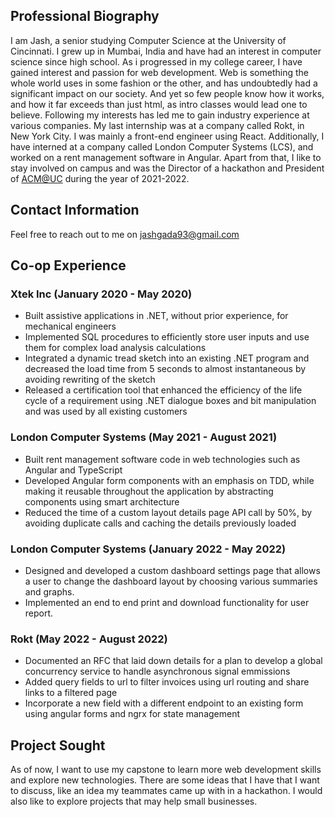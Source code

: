 ## Professional Biography
I am Jash, a senior studying Computer Science at the University of Cincinnati. I grew up in Mumbai, India and have had an interest in computer science since high school.
As i progressed in my college career, I have gained interest and passion for web development. Web is something the whole world uses in some fashion or the other, and has undoubtedly had a significant impact on our society. And yet so few people know how it works, and how it far exceeds than just html, as intro classes would lead one to believe.
Following my interests has led me to gain industry experience at various companies. My last internship was at a company called Rokt, in New York City. I was mainly a front-end engineer using React.
Additionally, I have interned at a company called London Computer Systems (LCS), and worked on a rent management software in Angular.
Apart from that, I like to stay involved on campus and was the Director of a hackathon and President of [ACM@UC](https://acmatuc.org/) during the year of 2021-2022.


## Contact Information
Feel free to reach out to me on jashgada93@gmail.com

## Co-op Experience
### Xtek Inc (January 2020 - May 2020)
- Built assistive applications in .NET, without prior experience, for mechanical engineers
- Implemented SQL procedures to efficiently store user inputs and use them for complex load 
analysis calculations
- Integrated a dynamic tread sketch into an existing .NET program and decreased the load time 
from 5 seconds to almost instantaneous by avoiding rewriting of the sketch
- Released a certification tool that enhanced the efficiency of the life cycle of a requirement using
.NET dialogue boxes and bit manipulation and was used by all existing customers

### London Computer Systems (May 2021 - August 2021)
- Built rent management software code in web technologies such as Angular and TypeScript
- Developed Angular form components with an emphasis on TDD, while making it reusable 
throughout the application by abstracting components using smart architecture 
- Reduced the time of a custom layout details page API call by 50%, by avoiding duplicate calls 
and caching the details previously loaded

### London Computer Systems (January 2022 - May 2022)
- Designed and developed a custom dashboard settings page that allows a user to change the dashboard layout by choosing various summaries and graphs.
- Implemented an end to end print and download functionality for user report.

### Rokt (May 2022 - August 2022)
- Documented an RFC that laid down details for a plan to develop a global concurrency service to handle asynchronous signal emmissions
- Added query fields to url to filter invoices using url routing and share links to a filtered page
- Incorporate a new field with a different endpoint to an existing form using angular forms and ngrx for state management

## Project Sought
As of now, I want to use my capstone to learn more web development skills and explore new technologies. There are some ideas that I have that I want to discuss, like an idea my teammates came up with in a hackathon. I would also like to explore projects that may help small businesses.
